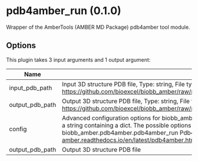 # pdb4amber_run (0.1.0)

Wrapper of the AmberTools (AMBER MD Package) pdb4amber tool module.

## Options

This plugin takes 3  input arguments and 1 output argument:

| Name          | Description             | I/O    | Type   | Default |
|---------------|-------------------------|--------|--------|---------|
| input_pdb_path | Input 3D structure PDB file, Type: string, File type: input, Accepted formats: pdb, Example file: https://github.com/bioexcel/biobb_amber/raw/master/biobb_amber/test/data/pdb4amber/1aki_fixed.pdb | Input | File | File |
| output_pdb_path | Output 3D structure PDB file, Type: string, File type: output, Accepted formats: pdb, Example file: https://github.com/bioexcel/biobb_amber/raw/master/biobb_amber/test/reference/pdb4amber/structure.pdb4amber.pdb | Input | string | string |
| config | Advanced configuration options for biobb_amber.pdb4amber.pdb4amber_run Pdb4amberRun. This should be passed as a string containing a dict. The possible options to include here are listed under 'properties' in the biobb_amber.pdb4amber.pdb4amber_run Pdb4amberRun documentation: https://biobb-amber.readthedocs.io/en/latest/pdb4amber.html#module-pdb4amber.pdb4amber_run | Input | string | string |
| output_pdb_path | Output 3D structure PDB file | Output | File | File |
